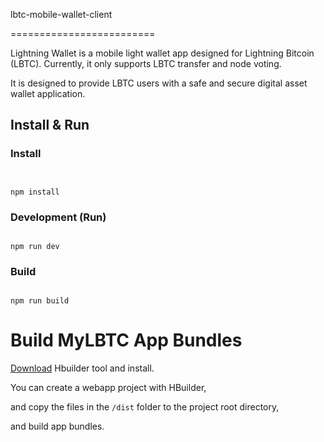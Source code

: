 lbtc-mobile-wallet-client



=========================



Lightning Wallet is a mobile light wallet app designed for Lightning Bitcoin (LBTC). Currently, it only supports LBTC transfer and node voting. 


It is designed to provide LBTC users with a safe and secure digital asset wallet application.


## Install & Run


### Install


```shell


npm install
```

### Development (Run)


```shell

npm run dev
```

### Build

```shell

npm run build
```
Build MyLBTC App Bundles
========================

[Download](http://www.dcloud.io/) Hbuilder tool and install.

You can create a webapp project with HBuilder, 

and copy the files in the `/dist` folder to the project root directory, 

and build app bundles.

